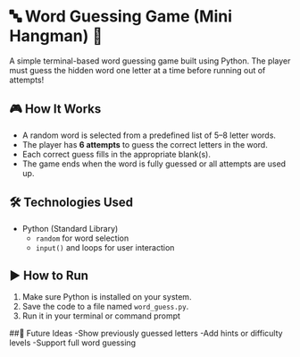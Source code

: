 # 🔤 Word Guessing Game (Mini Hangman) 🎯

A simple terminal-based word guessing game built using Python. The player must guess the hidden word one letter at a time before running out of attempts!

## 🎮 How It Works

- A random word is selected from a predefined list of 5–8 letter words.
- The player has **6 attempts** to guess the correct letters in the word.
- Each correct guess fills in the appropriate blank(s).
- The game ends when the word is fully guessed or all attempts are used up.

## 🛠️ Technologies Used

- Python (Standard Library)
  - `random` for word selection
  - `input()` and loops for user interaction

## ▶️ How to Run

1. Make sure Python is installed on your system.
2. Save the code to a file named `word_guess.py`.
3. Run it in your terminal or command prompt

##🚀 Future Ideas
-Show previously guessed letters
-Add hints or difficulty levels
-Support full word guessing
